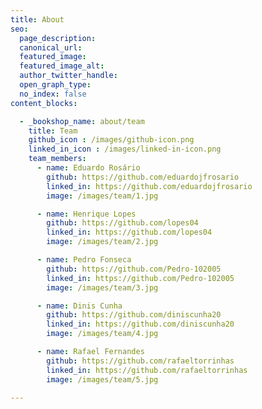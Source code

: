 ```yaml
---
title: About
seo:
  page_description:
  canonical_url:
  featured_image:
  featured_image_alt:
  author_twitter_handle:
  open_graph_type:
  no_index: false
content_blocks:

  - _bookshop_name: about/team
    title: Team
    github_icon : /images/github-icon.png
    linked_in_icon : /images/linked-in-icon.png
    team_members:
      - name: Eduardo Rosário
        github: https://github.com/eduardojfrosario
        linked_in: https://github.com/eduardojfrosario
        image: /images/team/1.jpg

      - name: Henrique Lopes
        github: https://github.com/lopes04
        linked_in: https://github.com/lopes04
        image: /images/team/2.jpg

      - name: Pedro Fonseca
        github: https://github.com/Pedro-102005
        linked_in: https://github.com/Pedro-102005
        image: /images/team/3.jpg

      - name: Dinis Cunha
        github: https://github.com/diniscunha20
        linked_in: https://github.com/diniscunha20
        image: /images/team/4.jpg

      - name: Rafael Fernandes
        github: https://github.com/rafaeltorrinhas
        linked_in: https://github.com/rafaeltorrinhas
        image: /images/team/5.jpg

---
```

